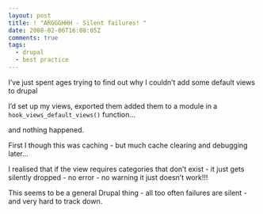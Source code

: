 ```yaml
---
layout: post
title: ! "ARGGGHHH - Silent failures! "
date: 2008-02-06T16:08:05Z
comments: true
tags:
  - drupal
  - best practice
---
```


I’ve just spent ages trying to find out why I couldn’t add some default views to drupal

I’d set up my views, exported them added them to a module in a `hook_views_default_views()` function…

and nothing happened.

First I though this was caching - but much cache clearing and debugging later…

I realised that if the view requires categories that don’t exist -
it just gets silently dropped - no error - no warning it just doesn’t
work!!!

This seems to be a general Drupal thing - all too often failures are silent - and very hard to track down.
